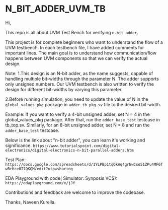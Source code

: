 # N_BIT_ADDER_UVM_TB

Hi,

This repo is all about UVM Test Bench for verifying `n-bit adder`.

This project is for complete beginners who want to understand the flow of a UVM testbench. In each testbench file, I have added comments for important lines. The main goal is to understand how communication/flow happens between UVM components so that we can verify the actual design.

Note:
  1.This design is an N-bit adder, as the name suggests, capable of handling multiple bit-widths through the parameter N. The adder supports only unsigned numbers. Our UVM testbench is also written to verify the design for different bit-widths by varying this parameter.

  2.Before running simulation, you need to update the value of N in the `global_values_pkg` package in `adder_tb_pkg.sv` file to the desired bit-width.

Example:
  If you want to verify a 4-bit unsigned adder, set N = 4 in the global_values_pkg package. After that, run the `adder_base_test` testcase in tb_top.sv. Similarly, for an 8-bit unsigned adder, set N = 8 and run the `adder_base_test` testcase.

Below is the link about "n-bit adder", you can learn it's working and significance.
  `https://www.tutorialspoint.com/digital-electronics/digital-electronics-n-bit-parallel-adders.htm`

Test Plan:
 `https://docs.google.com/spreadsheets/d/1YLPBp1tqOkAq4grNwCso51ZPu4MF6TwBrHce0I7QKQM/edit?usp=sharing`

EDA Playground with code( Simulator: Synposis VCS):
  `https://edaplayground.com/x/jJY_`

Contributions and feedback are welcome to improve the codebase.

Thanks,
Naveen Kurella.
